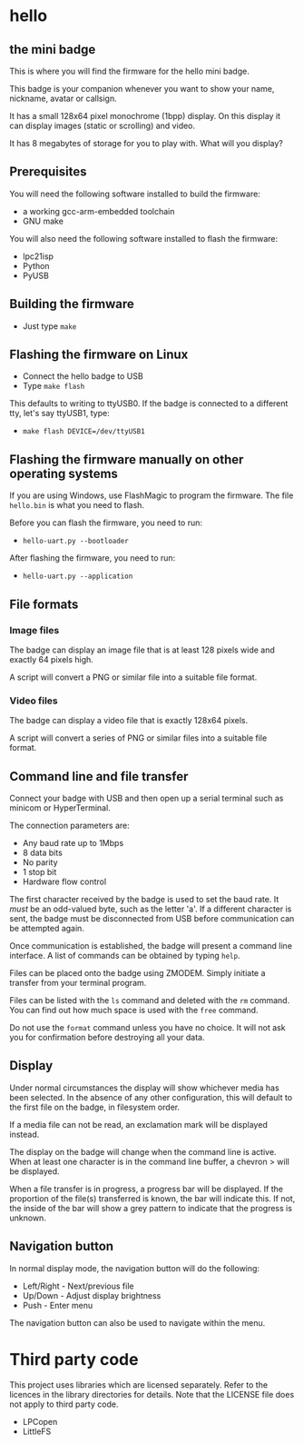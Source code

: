 # hello
## the mini badge

This is where you will find the firmware for the hello mini badge.

This badge is your companion whenever you want to show your name, nickname, avatar or callsign.

It has a small 128x64 pixel monochrome (1bpp) display. On this display it can display images (static or scrolling) and video.

It has 8 megabytes of storage for you to play with. What will you display?

## Prerequisites

You will need the following software installed to build the firmware:

* a working gcc-arm-embedded toolchain
* GNU make

You will also need the following software installed to flash the firmware:

* lpc21isp
* Python
* PyUSB

## Building the firmware

* Just type `make`

## Flashing the firmware on Linux

* Connect the hello badge to USB
* Type `make flash`

This defaults to writing to ttyUSB0. If the badge is connected to a different tty, let's say ttyUSB1, type:

* `make flash DEVICE=/dev/ttyUSB1`

## Flashing the firmware manually on other operating systems

If you are using Windows, use FlashMagic to program the firmware. The file `hello.bin` is what you need to flash.

Before you can flash the firmware, you need to run:

* `hello-uart.py --bootloader`

After flashing the firmware, you need to run:

* `hello-uart.py --application`

## File formats

### Image files

The badge can display an image file that is at least 128 pixels wide and exactly 64 pixels high.

A script will convert a PNG or similar file into a suitable file format.

### Video files

The badge can display a video file that is exactly 128x64 pixels.

A script will convert a series of PNG or similar files into a suitable file format.

## Command line and file transfer

Connect your badge with USB and then open up a serial terminal such as minicom or HyperTerminal.

The connection parameters are:

* Any baud rate up to 1Mbps
* 8 data bits
* No parity
* 1 stop bit
* Hardware flow control

The first character received by the badge is used to set the baud rate. It *must* be an odd-valued byte, such as the letter 'a'. If a different character is sent, the badge must be disconnected from USB before communication can be attempted again.

Once communication is established, the badge will present a command line interface. A list of commands can be obtained by typing `help`.

Files can be placed onto the badge using ZMODEM. Simply initiate a transfer from your terminal program.

Files can be listed with the `ls` command and deleted with the `rm` command. You can find out how much space is used with the `free` command.

Do not use the `format` command unless you have no choice. It will not ask you for confirmation before destroying all your data.

## Display

Under normal circumstances the display will show whichever media has been selected. In the absence of any other configuration, this will default to the first file on the badge, in filesystem order.

If a media file can not be read, an exclamation mark will be displayed instead.

The display on the badge will change when the command line is active. When at least one character is in the command line buffer, a chevron > will be displayed.

When a file transfer is in progress, a progress bar will be displayed. If the proportion of the file(s) transferred is known, the bar will indicate this. If not, the inside of the bar will show a grey pattern to indicate that the progress is unknown.


## Navigation button

In normal display mode, the navigation button will do the following:

* Left/Right - Next/previous file
* Up/Down - Adjust display brightness
* Push - Enter menu

The navigation button can also be used to navigate within the menu.

# Third party code

This project uses libraries which are licensed separately. Refer to the licences in the library directories for details.
Note that the LICENSE file does not apply to third party code.

* LPCopen
* LittleFS
